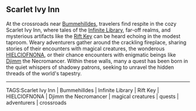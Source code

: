 ## Scarlet Ivy Inn

At the crossroads near [Bummehilldes](Bummehilldes.md), travelers find respite in the cozy Scarlet Ivy Inn, where tales of the [Infinite Library](Infinite_Library.md), far-off realms, and mysterious artifacts like the [Rift Key](../Artifacts/Rift%20Key.md) can be heard echoing in the modest taproom. Weary adventurers gather around the crackling fireplace, sharing stories of their encounters with magical creatures, the wonderous [HIELCIOFNONA](HIELCIOFNONA.md), or their chance encounters with enigmatic beings like [Djimm](../People/Djimm.md) the Necromancer. Within these walls, many a quest has been born in the quiet whispers of shadowy patrons, seeking to unravel the hidden threads of the world's tapestry.


---

TAGS:Scarlet Ivy Inn | Bummehilldes | Infinite Library | Rift Key | HIELCIOFNONA | Djimm the Necromancer | magical creatures | quests | adventurers | crossroads
